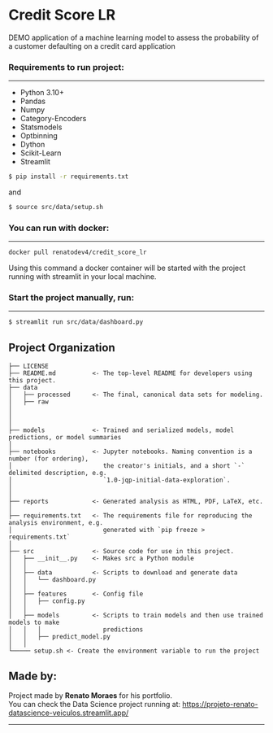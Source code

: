 # Credit Score LR

DEMO application of a machine learning model to assess the probability of a customer defaulting on a credit card application


### Requirements to run project:
-----------
- Python 3.10+
- Pandas
- Numpy
- Category-Encoders
- Statsmodels
- Optbinning
- Dython
- Scikit-Learn
- Streamlit

``` bash
$ pip install -r requirements.txt
```
and

``` bash
$ source src/data/setup.sh
```

### You can run with docker:
-----------
``` bash
docker pull renatodev4/credit_score_lr
```

Using this command a docker container will be started with the project running with streamlit in your local machine.


### Start the project manually, run:
------------

``` bash
$ streamlit run src/data/dashboard.py
```

Project Organization
------------

    ├── LICENSE
    ├── README.md          <- The top-level README for developers using this project.
    ├── data
    │   ├── processed      <- The final, canonical data sets for modeling.
    │   ├── raw
    │
    │
    │
    ├── models             <- Trained and serialized models, model predictions, or model summaries
    │
    ├── notebooks          <- Jupyter notebooks. Naming convention is a number (for ordering),
    │                         the creator's initials, and a short `-` delimited description, e.g.
    │                         `1.0-jqp-initial-data-exploration`.
    │
    │
    ├── reports            <- Generated analysis as HTML, PDF, LaTeX, etc.
    │
    ├── requirements.txt   <- The requirements file for reproducing the analysis environment, e.g.
    │                         generated with `pip freeze > requirements.txt`
    │
    ├── src                <- Source code for use in this project.
    │   ├── __init__.py    <- Makes src a Python module
    │   │
    │   ├── data           <- Scripts to download and generate data
    │   │   └── dashboard.py
    │   │
    │   ├── features       <- Config file
    │   │   ├── config.py
    │   │
    │   ├── models         <- Scripts to train models and then use trained models to make
    │   │   │                 predictions 
    │   │   ├── predict_model.py
    │   │
    └───── setup.sh <- Create the environment variable to run the project

## Made by:

Project made by **Renato Moraes** for his portfolio.<br>
You can check the Data Science project running at: https://projeto-renato-datascience-veiculos.streamlit.app/


--------